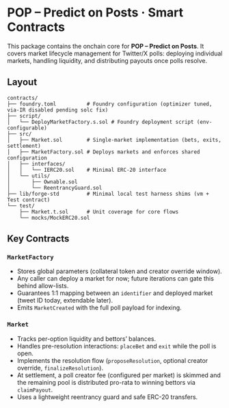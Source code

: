 # POP – Predict on Posts · Smart Contracts

This package contains the onchain core for **POP – Predict on Posts**. It covers market lifecycle management for Twitter/X polls: deploying individual markets, handling liquidity, and distributing payouts once polls resolve.

## Layout

```
contracts/
├── foundry.toml          # Foundry configuration (optimizer tuned, via-IR disabled pending solc fix)
├── script/
│   └── DeployMarketFactory.s.sol # Foundry deployment script (env-configurable)
├── src/
│   ├── Market.sol        # Single-market implementation (bets, exits, settlement)
│   ├── MarketFactory.sol # Deploys markets and enforces shared configuration
│   ├── interfaces/
│   │   └── IERC20.sol    # Minimal ERC-20 interface
│   └── utils/
│       ├── Ownable.sol
│       └── ReentrancyGuard.sol
├── lib/forge-std         # Minimal local test harness shims (vm + Test contract)
└── test/
    ├── Market.t.sol      # Unit coverage for core flows
    └── mocks/MockERC20.sol
```

## Key Contracts

### `MarketFactory`

- Stores global parameters (collateral token and creator override window).
- Any caller can deploy a market for now; future iterations can gate this behind allow-lists.
- Guarantees 1:1 mapping between an `identifier` and deployed market (tweet ID today, extendable later).
- Emits `MarketCreated` with the full poll payload for indexing.

### `Market`

- Tracks per-option liquidity and bettors’ balances.
- Handles pre-resolution interactions: `placeBet` and `exit` while the poll is open.
- Implements the resolution flow (`proposeResolution`, optional creator override, `finalizeResolution`).
- At settlement, a poll creator fee (configured per market) is skimmed and the remaining pool is distributed pro-rata to winning bettors via `claimPayout`.
- Uses a lightweight reentrancy guard and safe ERC-20 transfers.
